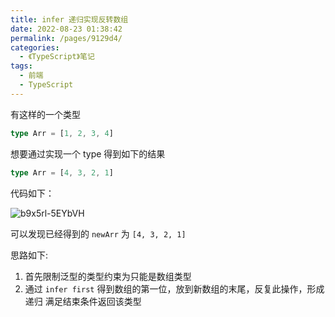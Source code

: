 ```yaml
---
title: infer 递归实现反转数组
date: 2022-08-23 01:38:42
permalink: /pages/9129d4/
categories:
  - 《TypeScript》笔记
tags:
  - 前端
  - TypeScript
---
```




有这样的一个类型

```typescript
type Arr = [1, 2, 3, 4]
```

想要通过实现一个 type 得到如下的结果

```typescript
type Arr = [4, 3, 2, 1]
```

代码如下：

![b9x5rl-5EYbVH](https://dimples-yanjie.oss-cn-beijing.aliyuncs.com/blog/2022-08-23/b9x5rl-5EYbVH.png)

可以发现已经得到的 `newArr` 为 `[4, 3, 2, 1]`

思路如下:

1. 首先限制泛型的类型约束为只能是数组类型
2. 通过 `infer first` 得到数组的第一位，放到新数组的末尾，反复此操作，形成递归 满足结束条件返回该类型



